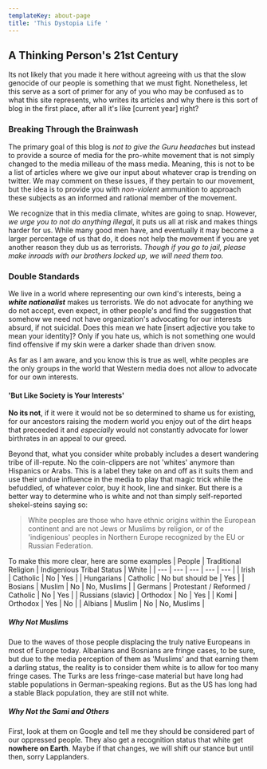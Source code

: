 ```yaml
---
templateKey: about-page
title: 'This Dystopia Life '
---
```

## A Thinking Person's 21st Century



Its not likely that you made it here without agreeing with us that the slow genocide of our people is something that we must fight. Nonetheless, let this serve as a sort of primer for any of you who may be confused as to what this site represents, who writes its articles and why there is this sort of blog in the first place, after all it's like \[current year] right?

### Breaking Through the Brainwash

The primary goal of this blog is _not to give the Guru headaches_ but instead to provide a source of media for the pro-white movement that is not simply changed to the media milleau of the mass media. Meaning, this is not to be a list of articles where we give our input about whatever crap is trending on twitter. We may comment on these issues, if they pertain to our movement, but the idea is to provide you with _non-violent_ ammunition to approach these subjects as an informed and rational member of the movement. 

We recognize that in this media climate, whites are going to snap. However, _we urge you to not do anything illegal_, it puts us all at risk and makes things harder for us. While many good men have, and eventually it may become a larger percentage of us that do, it does not help the movement if you are yet another reason they dub us as terrorists. _Though if you go to jail, please make inroads with our brothers locked up, we will need them too._

### Double Standards

We live in a world where representing our own kind's interests, being a _**white nationalist**_ makes us terrorists. We do not advocate for anything we do not accept, even expect, in other people's and find the suggestion that somehow we need not have organization's advocating for our interests absurd, if not suicidal. Does this mean we hate \[insert adjective you take to mean your identity]? Only if you hate us, which is not something one would find offensive if my skin were a darker shade than driven snow. 

As far as I am aware, and you know this is true as well, white peoples are the only groups in the world that Western media does not allow to advocate for our own interests. 

#### 'But Like Society is Your Interests'

**No its not**, if it were it would not be so determined to shame us for existing, for our ancestors raising the modern world you enjoy out of the dirt heaps that preceeded it and _especially_ would not constantly advocate for lower birthrates in an appeal to our greed. 

Beyond that, what you consider white probably includes a desert wandering tribe of ill-repute. No the coin-clippers are not 'whites' anymore than Hispanics or Arabs. This is a label they take on and off as it suits them and use their undue influence in the media to play that magic trick while the befuddled, of whatever color, buy it hook, line and sinker. But there is a better way to determine who is white and not than simply self-reported shekel-steins saying so:

> White peoples are those who have ethnic origins within the European continent and are not Jews or Muslims by religion, or of the 'indigenious' peoples in Northern Europe recognized by the EU or Russian Federation. 

To make this more clear, here are some examples
| People | Traditional Religion | Indigenious Tribal Status | White |
| --- | --- | --- | --- | --- | 
| Irish | Catholic | No | Yes |
| Hungarians | Catholic | No but should be | Yes |
| Bosians | Muslim | No | No, Muslims |
| Germans | Protestant / Reformed / Catholic | No | Yes |
| Russians (slavic) | Orthodox | No | Yes |
| Komi | Orthodox | Yes | No |
| Albians | Muslim | No | No, Muslims |

##### Why Not Muslims

Due to the waves of those people displacing the truly native Europeans in most of Europe today. Albanians and Bosnians are fringe cases, to be sure, but due to the media perception of them as 'Muslims' and that earning them a darling status, the reality is to consider them white is to allow for too many fringe cases. The Turks are less fringe-case material but have long had stable populations in German-speaking regions. But as the US has long had a stable Black population, they are still not white. 

##### Why Not the Sami and Others

First, look at them on Google and tell me they should be considered part of our oppressed people. They also get a recognition status that white get **nowhere on Earth**. Maybe if that changes, we will shift our stance but until then, sorry Lapplanders.
